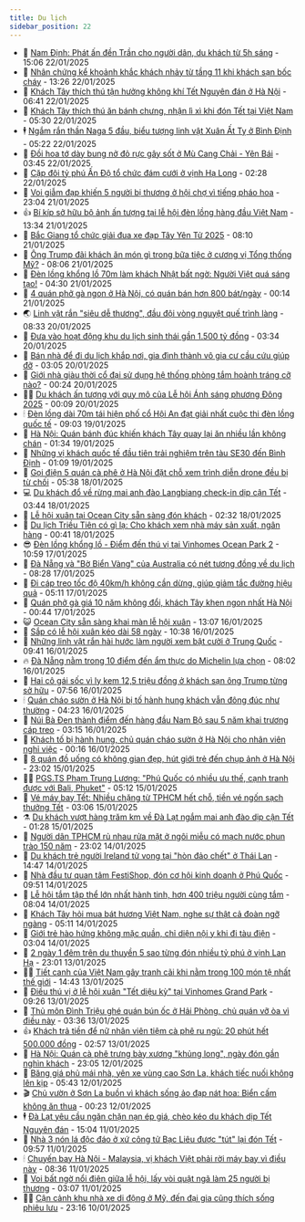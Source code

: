 ```yaml
---
title: Du lịch
sidebar_position: 22
---
```


<!-- dantri-du-lich:START -->
- 🥰 [Nam Định: Phát ấn đền Trần cho người dân, du khách từ 5h sáng](https://dantri.com.vn/du-lich/nam-dinh-phat-an-den-tran-cho-nguoi-dan-du-khach-tu-5h-sang-20250122194829050.htm) - 15:06 22/01/2025
- 🥰 [Nhân chứng kể khoảnh khắc khách nhảy từ tầng 11 khi khách sạn bốc cháy](https://dantri.com.vn/du-lich/nhan-chung-ke-khoanh-khac-khach-nhay-tu-tang-11-khi-khach-san-boc-chay-20250122170315592.htm) - 13:26 22/01/2025
- 🐻 [Khách Tây thích thú tận hưởng không khí Tết Nguyên đán ở Hà Nội](https://dantri.com.vn/du-lich/khach-tay-thich-thu-tan-huong-khong-khi-tet-nguyen-dan-o-ha-noi-20250122131022414.htm) - 06:41 22/01/2025
- 🤩 [Khách Tây thích thú ăn bánh chưng, nhận lì xì khi đón Tết tại Việt Nam](https://dantri.com.vn/du-lich/khach-tay-thich-thu-an-banh-chung-nhan-li-xi-khi-don-tet-tai-viet-nam-20250121155303879.htm) - 05:30 22/01/2025
- 🕴 [Ngắm rắn thần Naga 5 đầu, biểu tượng linh vật Xuân Ất Tỵ ở Bình Định](https://dantri.com.vn/du-lich/ngam-ran-than-naga-5-dau-bieu-tuong-linh-vat-xuan-at-ty-o-binh-dinh-20250121215334728.htm) - 05:22 22/01/2025
- 🤩 [Đồi hoa tớ dày bung nở đỏ rực gây sốt ở Mù Cang Chải - Yên Bái](https://dantri.com.vn/du-lich/doi-hoa-to-day-bung-no-do-ruc-gay-sot-o-mu-cang-chai-yen-bai-20250122103750702.htm) - 03:45 22/01/2025
- 🤠 [Cặp đôi tỷ phú Ấn Độ tổ chức đám cưới ở vịnh Hạ Long](https://dantri.com.vn/du-lich/cap-doi-ty-phu-an-do-to-chuc-dam-cuoi-o-vinh-ha-long-20250122085022012.htm) - 02:28 22/01/2025
- 💪 [Voi giẫm đạp khiến 5 người bị thương ở hội chợ vì tiếng pháo hoa](https://dantri.com.vn/du-lich/voi-giam-dap-khien-5-nguoi-bi-thuong-o-hoi-cho-vi-tieng-phao-hoa-20250121102352377.htm) - 23:04 21/01/2025
- 👍 [Bí kíp sở hữu bộ ảnh ấn tượng tại lễ hội đèn lồng hàng đầu Việt Nam](https://dantri.com.vn/du-lich/bi-kip-so-huu-bo-anh-an-tuong-tai-le-hoi-den-long-hang-dau-viet-nam-20250121182241477.htm) - 13:34 21/01/2025
- 🚦 [Bắc Giang tổ chức giải đua xe đạp Tây Yên Tử 2025](https://dantri.com.vn/du-lich/bac-giang-to-chuc-giai-dua-xe-dap-tay-yen-tu-2025-20250120143429142.htm) - 08:10 21/01/2025
- 💪 [Ông Trump đãi khách ăn món gì trong bữa tiệc ở cương vị Tổng thống Mỹ?](https://dantri.com.vn/du-lich/ong-trump-dai-khach-an-mon-gi-trong-bua-tiec-o-cuong-vi-tong-thong-my-20250121125524884.htm) - 08:06 21/01/2025
- 💃 [Đèn lồng khổng lồ 70m làm khách Nhật bất ngờ: Người Việt quá sáng tạo!](https://dantri.com.vn/du-lich/den-long-khong-lo-70m-lam-khach-nhat-bat-ngo-nguoi-viet-qua-sang-tao-20250119111353250.htm) - 04:30 21/01/2025
- 👺 [4 quán phở gà ngon ở Hà Nội, có quán bán hơn 800 bát/ngày](https://dantri.com.vn/du-lich/4-quan-pho-ga-ngon-o-ha-noi-co-quan-ban-hon-800-batngay-20250120103209867.htm) - 00:14 21/01/2025
- 🌏 [Linh vật rắn &quot;siêu dễ thương&quot;, đầu đội vòng nguyệt quế trình làng](https://dantri.com.vn/du-lich/linh-vat-ran-sieu-de-thuong-dau-doi-vong-nguyet-que-trinh-lang-20250120143139720.htm) - 08:33 20/01/2025
- 🎡 [Đưa vào hoạt động khu du lịch sinh thái gần 1.500 tỷ đồng](https://dantri.com.vn/du-lich/dua-vao-hoat-dong-khu-du-lich-sinh-thai-gan-1500-ty-dong-20250119200346045.htm) - 03:34 20/01/2025
- 🧰 [Bán nhà để đi du lịch khắp nơi, gia đình thành vô gia cư cầu cứu giúp đỡ](https://dantri.com.vn/du-lich/ban-nha-de-di-du-lich-khap-noi-gia-dinh-thanh-vo-gia-cu-cau-cuu-giup-do-20250118072024026.htm) - 03:05 20/01/2025
- 💂 [Giới nhà giàu thời cổ đại sử dụng hệ thống phòng tắm hoành tráng cỡ nào?](https://dantri.com.vn/du-lich/gioi-nha-giau-thoi-co-dai-su-dung-he-thong-phong-tam-hoanh-trang-co-nao-20250119171242525.htm) - 00:24 20/01/2025
- 🧑‍🏫 [Du khách ấn tượng với quy mô của Lễ hội Ánh sáng phương Đông 2025](https://dantri.com.vn/du-lich/du-khach-an-tuong-voi-quy-mo-cua-le-hoi-anh-sang-phuong-dong-2025-20250119211202657.htm) - 00:09 20/01/2025
- 🕯 [Đèn lồng dài 70m tái hiện phố cổ Hội An đạt giải nhất cuộc thi đèn lồng quốc tế](https://dantri.com.vn/du-lich/den-long-dai-70m-tai-hien-pho-co-hoi-an-dat-giai-nhat-cuoc-thi-den-long-quoc-te-20250119134618548.htm) - 09:03 19/01/2025
- 👀 [Hà Nội: Quán bánh đúc khiến khách Tây quay lại ăn nhiều lần không chán](https://dantri.com.vn/du-lich/ha-noi-quan-banh-duc-khien-khach-tay-quay-lai-an-nhieu-lan-khong-chan-20250116150113564.htm) - 01:34 19/01/2025
- 🎉 [Những vị khách quốc tế đầu tiên trải nghiệm trên tàu SE30 đến Bình Định](https://dantri.com.vn/du-lich/nhung-vi-khach-quoc-te-dau-tien-trai-nghiem-tren-tau-se30-den-binh-dinh-20250118182144163.htm) - 01:09 19/01/2025
- 🌊 [Gọi điện 5 quán cà phê ở Hà Nội đặt chỗ xem trình diễn drone đều bị từ chối](https://dantri.com.vn/du-lich/goi-dien-5-quan-ca-phe-o-ha-noi-dat-cho-xem-trinh-dien-drone-deu-bi-tu-choi-20250118114820426.htm) - 05:38 18/01/2025
- 💻 [Du khách đổ về rừng mai anh đào Langbiang check-in dịp cận Tết](https://dantri.com.vn/du-lich/du-khach-do-ve-rung-mai-anh-dao-langbiang-check-in-dip-can-tet-20250117161606270.htm) - 03:44 18/01/2025
- 💪 [Lễ hội xuân tại Ocean City sẵn sàng đón khách](https://dantri.com.vn/du-lich/le-hoi-xuan-tai-ocean-city-san-sang-don-khach-20250118091849189.htm) - 02:32 18/01/2025
- 👺 [Du lịch Triều Tiên có gì lạ: Cho khách xem nhà máy sản xuất, ngân hàng](https://dantri.com.vn/du-lich/du-lich-trieu-tien-co-gi-la-cho-khach-xem-nha-may-san-xuat-ngan-hang-20250117232349604.htm) - 00:41 18/01/2025
- 😎 [Đèn lồng khổng lồ - Điểm đến thú vị tại Vinhomes Ocean Park 2](https://dantri.com.vn/du-lich/den-long-khong-lo-diem-den-thu-vi-tai-vinhomes-ocean-park-2-20250117161249063.htm) - 10:59 17/01/2025
- 🌋 [Đà Nẵng và &quot;Bờ Biển Vàng&quot; của Australia có nét tương đồng về du lịch](https://dantri.com.vn/du-lich/da-nang-va-bo-bien-vang-cua-australia-co-net-tuong-dong-ve-du-lich-20250117121917528.htm) - 08:28 17/01/2025
- 🌝 [Đi cáp treo tốc độ 40km/h không cần dừng, giúp giảm tắc đường hiệu quả](https://dantri.com.vn/du-lich/di-cap-treo-toc-do-40kmh-khong-can-dung-giup-giam-tac-duong-hieu-qua-20250117114259568.htm) - 05:11 17/01/2025
- 🧠 [Quán phở gà giá 10 năm không đổi, khách Tây khen ngon nhất Hà Nội](https://dantri.com.vn/du-lich/quan-pho-ga-gia-10-nam-khong-doi-khach-tay-khen-ngon-nhat-ha-noi-20250116232254280.htm) - 00:44 17/01/2025
- 😺 [Ocean City sẵn sàng khai màn lễ hội xuân](https://dantri.com.vn/du-lich/ocean-city-san-sang-khai-man-le-hoi-xuan-20250116200041979.htm) - 13:07 16/01/2025
- 💂 [Sắp có lễ hội xuân kéo dài 58 ngày](https://dantri.com.vn/du-lich/sap-co-le-hoi-xuan-keo-dai-58-ngay-20250116171305479.htm) - 10:38 16/01/2025
- 🌮 [Những linh vật rắn hài hước làm người xem bật cười ở Trung Quốc](https://dantri.com.vn/du-lich/nhung-linh-vat-ran-hai-huoc-lam-nguoi-xem-bat-cuoi-o-trung-quoc-20250116162957800.htm) - 09:41 16/01/2025
- 🔥 [Đà Nẵng nằm trong 10 điểm đến ẩm thực do Michelin lựa chọn](https://dantri.com.vn/du-lich/da-nang-nam-trong-10-diem-den-am-thuc-do-michelin-lua-chon-20250115200047191.htm) - 08:02 16/01/2025
- 🦏 [Hai cô gái sốc vì ly kem 12,5 triệu đồng ở khách sạn ông Trump từng sở hữu](https://dantri.com.vn/du-lich/hai-co-gai-soc-vi-ly-kem-125-trieu-dong-o-khach-san-ong-trump-tung-so-huu-20250116113110162.htm) - 07:56 16/01/2025
- 🕯 [Quán cháo sườn ở Hà Nội bị tố hành hung khách vẫn đông đúc như thường](https://dantri.com.vn/du-lich/quan-chao-suon-o-ha-noi-bi-to-hanh-hung-khach-van-dong-duc-nhu-thuong-20250116111558127.htm) - 04:23 16/01/2025
- 🐻 [Núi Bà Đen thành điểm đến hàng đầu Nam Bộ sau 5 năm khai trương cáp treo](https://dantri.com.vn/du-lich/nui-ba-den-thanh-diem-den-hang-dau-nam-bo-sau-5-nam-khai-truong-cap-treo-20250116100859550.htm) - 03:15 16/01/2025
- 🥸 [Khách tố bị hành hung, chủ quán cháo sườn ở Hà Nội cho nhân viên nghỉ việc](https://dantri.com.vn/du-lich/khach-to-bi-hanh-hung-chu-quan-chao-suon-o-ha-noi-cho-nhan-vien-nghi-viec-20250115223601970.htm) - 00:16 16/01/2025
- 💂 [8 quán đồ uống có không gian đẹp, hút giới trẻ đến chụp ảnh ở Hà Nội](https://dantri.com.vn/du-lich/8-quan-do-uong-co-khong-gian-dep-hut-gioi-tre-den-chup-anh-o-ha-noi-20250114164048920.htm) - 23:02 15/01/2025
- 🧑‍💻 [PGS.TS Phạm Trung Lương: &quot;Phú Quốc có nhiều ưu thế, cạnh tranh được với Bali, Phuket&quot;](https://dantri.com.vn/du-lich/pgsts-pham-trung-luong-phu-quoc-co-nhieu-uu-the-canh-tranh-duoc-voi-bali-phuket-20250115114251312.htm) - 05:12 15/01/2025
- 💪 [Vé máy bay Tết: Nhiều chặng từ TPHCM hết chỗ, tiền vé ngốn sạch thưởng Tết](https://dantri.com.vn/du-lich/ve-may-bay-tet-nhieu-chang-tu-tphcm-het-cho-tien-ve-ngon-sach-thuong-tet-20250114212348060.htm) - 03:06 15/01/2025
- ⚗️ [Du khách vượt hàng trăm km về Đà Lạt ngắm mai anh đào dịp cận Tết](https://dantri.com.vn/tet-2025/du-khach-vuot-hang-tram-km-ve-da-lat-ngam-mai-anh-dao-dip-can-tet-20250114195311138.htm) - 01:28 15/01/2025
- 🌁 [Người dân TPHCM rủ nhau rửa mặt ở ngôi miễu có mạch nước phun trào 150 năm](https://dantri.com.vn/du-lich/nguoi-dan-tphcm-ru-nhau-rua-mat-o-ngoi-mieu-co-mach-nuoc-phun-trao-150-nam-20250103173209456.htm) - 23:02 14/01/2025
- 🧰 [Du khách trẻ người Ireland tử vong tại &quot;hòn đảo chết&quot; ở Thái Lan](https://dantri.com.vn/du-lich/du-khach-tre-nguoi-ireland-tu-vong-tai-hon-dao-chet-o-thai-lan-20250114201007950.htm) - 14:47 14/01/2025
- 🧰 [Nhà đầu tư quan tâm FestiShop, đón cơ hội kinh doanh ở Phú Quốc](https://dantri.com.vn/du-lich/nha-dau-tu-quan-tam-festishop-don-co-hoi-kinh-doanh-o-phu-quoc-20250114163611931.htm) - 09:51 14/01/2025
- 🎉 [Lễ hội tắm tập thể lớn nhất hành tinh, hơn 400 triệu người cùng tắm](https://dantri.com.vn/du-lich/le-hoi-tam-tap-the-lon-nhat-hanh-tinh-hon-400-trieu-nguoi-cung-tam-20250114150024832.htm) - 08:04 14/01/2025
- 🤩 [Khách Tây hỏi mua bát hương Việt Nam, nghe sự thật cả đoàn ngỡ ngàng](https://dantri.com.vn/du-lich/khach-tay-hoi-mua-bat-huong-viet-nam-nghe-su-that-ca-doan-ngo-ngang-20250114102927529.htm) - 05:11 14/01/2025
- 👺 [Giới trẻ hào hứng không mặc quần, chỉ diện nội y khi đi tàu điện](https://dantri.com.vn/du-lich/gioi-tre-hao-hung-khong-mac-quan-chi-dien-noi-y-khi-di-tau-dien-20250114092348157.htm) - 03:04 14/01/2025
- 🧠 [2 ngày 1 đêm trên du thuyền 5 sao từng đón nhiều tỷ phú ở vịnh Lan Hạ](https://dantri.com.vn/du-lich/2-ngay-1-dem-tren-du-thuyen-5-sao-tung-don-nhieu-ty-phu-o-vinh-lan-ha-20241209181424138.htm) - 23:01 13/01/2025
- 👨‍🏫 [Tiết canh của Việt Nam gây tranh cãi khi nằm trong 100 món tệ nhất thế giới](https://dantri.com.vn/du-lich/tiet-canh-cua-viet-nam-gay-tranh-cai-khi-nam-trong-100-mon-te-nhat-the-gioi-20250113171259911.htm) - 14:43 13/01/2025
- 🦅 [Điều thú vị ở lễ hội xuân &quot;Tết diệu kỳ&quot; tại Vinhomes Grand Park](https://dantri.com.vn/du-lich/dieu-thu-vi-o-le-hoi-xuan-tet-dieu-ky-tai-vinhomes-grand-park-20250113161911458.htm) - 09:26 13/01/2025
- 🌊 [Thủ môn Đình Triệu ghé quán bún ốc ở Hải Phòng, chủ quán vỡ òa vì điều này](https://dantri.com.vn/du-lich/thu-mon-dinh-trieu-ghe-quan-bun-oc-o-hai-phong-chu-quan-vo-oa-vi-dieu-nay-20250113102246064.htm) - 03:36 13/01/2025
- 👍 [Khách trả tiền để nữ nhân viên tiệm cà phê ru ngủ: 20 phút hết 500.000 đồng](https://dantri.com.vn/du-lich/khach-tra-tien-de-nu-nhan-vien-tiem-ca-phe-ru-ngu-20-phut-het-500000-dong-20250112230220463.htm) - 02:57 13/01/2025
- 🫶 [Hà Nội: Quán cà phê trưng bày xương &quot;khủng long&quot;, ngày đón gần nghìn khách](https://dantri.com.vn/du-lich/ha-noi-quan-ca-phe-trung-bay-xuong-khung-long-ngay-don-gan-nghin-khach-20250111152633003.htm) - 23:05 12/01/2025
- 💯 [Băng giá phủ mái nhà, yên xe vùng cao Sơn La, khách tiếc nuối không lên kịp](https://dantri.com.vn/du-lich/bang-gia-phu-mai-nha-yen-xe-vung-cao-son-la-khach-tiec-nuoi-khong-len-kip-20241121194354060.htm) - 05:43 12/01/2025
- 🎬 [Chủ vườn ở Sơn La buồn vì khách sống ảo đạp nát hoa: Biển cấm không ăn thua](https://dantri.com.vn/du-lich/chu-vuon-o-son-la-buon-vi-khach-song-ao-dap-nat-hoa-bien-cam-khong-an-thua-20250111225114372.htm) - 00:23 12/01/2025
- 🕴 [Đà Lạt yêu cầu ngăn chặn nạn ép giá, chèo kéo du khách dịp Tết Nguyên đán](https://dantri.com.vn/du-lich/da-lat-yeu-cau-ngan-chan-nan-ep-gia-cheo-keo-du-khach-dip-tet-nguyen-dan-20250111185026712.htm) - 15:04 11/01/2025
- 🦅 [Nhà 3 nón lá độc đáo ở xứ công tử Bạc Liêu được &quot;tút&quot; lại đón Tết](https://dantri.com.vn/du-lich/nha-3-non-la-doc-dao-o-xu-cong-tu-bac-lieu-duoc-tut-lai-don-tet-20250110220943367.htm) - 09:57 11/01/2025
- 🕯 [Chuyến bay Hà Nội - Malaysia, vị khách Việt phải rời máy bay vì điều này](https://dantri.com.vn/du-lich/chuyen-bay-ha-noi-malaysia-vi-khach-viet-phai-roi-may-bay-vi-dieu-nay-20250111105200080.htm) - 08:36 11/01/2025
- 🥸 [Voi bất ngờ nổi điên giữa lễ hội, lấy vòi quật ngã làm 25 người bị thương](https://dantri.com.vn/du-lich/voi-bat-ngo-noi-dien-giua-le-hoi-lay-voi-quat-nga-lam-25-nguoi-bi-thuong-20250110224401077.htm) - 03:07 11/01/2025
- 👨‍🏫 [Cận cảnh khu nhà xe di động ở Mỹ, đến đại gia cũng thích sống phiêu lưu](https://dantri.com.vn/du-lich/can-canh-khu-nha-xe-di-dong-o-my-den-dai-gia-cung-thich-song-phieu-luu-20250106182805418.htm) - 23:16 10/01/2025<!-- dantri-du-lich:END -->
